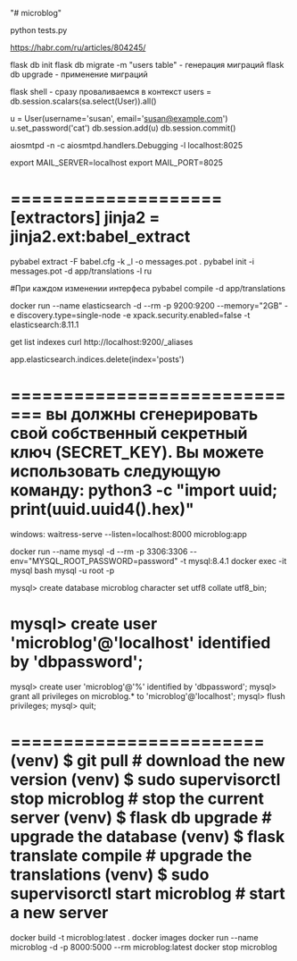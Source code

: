 "# microblog" 

python tests.py

https://habr.com/ru/articles/804245/

flask db init
flask db migrate -m "users table" - генерация миграций
flask db upgrade - применение миграций


flask shell - сразу проваливаемся в контекст
users = db.session.scalars(sa.select(User)).all()

u = User(username='susan', email='susan@example.com')
u.set_password('cat')
db.session.add(u)
db.session.commit()

aiosmtpd -n -c aiosmtpd.handlers.Debugging -l localhost:8025

export MAIL_SERVER=localhost
export MAIL_PORT=8025

====================
[extractors]
jinja2 = jinja2.ext:babel_extract
====================
pybabel extract -F babel.cfg -k _l -o messages.pot .
pybabel init -i messages.pot -d app/translations -l ru

#При каждом изменении интерфеса
pybabel compile -d app/translations

docker run --name elasticsearch -d --rm -p 9200:9200 --memory="2GB" -e discovery.type=single-node -e xpack.security.enabled=false  -t elasticsearch:8.11.1

get list indexes
curl http://localhost:9200/_aliases

app.elasticsearch.indices.delete(index='posts')

=============================
вы должны сгенерировать свой собственный секретный ключ (SECRET_KEY). Вы можете использовать следующую команду:
python3 -c "import uuid; print(uuid.uuid4().hex)"
====================================
windows:
waitress-serve --listen=localhost:8000 microblog:app

docker run --name mysql -d --rm -p 3306:3306 --env="MYSQL_ROOT_PASSWORD=password" -t mysql:8.4.1 
docker exec -it mysql bash
mysql -u root -p

mysql> create database microblog character set utf8 collate utf8_bin;
#   mysql> create user 'microblog'@'localhost' identified by 'dbpassword';
mysql> create user 'microblog'@'%' identified by 'dbpassword';
mysql> grant all privileges on microblog.* to 'microblog'@'localhost';
mysql> flush privileges;
mysql> quit;

========================
(venv) $ git pull                              # download the new version
(venv) $ sudo supervisorctl stop microblog     # stop the current server
(venv) $ flask db upgrade                      # upgrade the database
(venv) $ flask translate compile               # upgrade the translations
(venv) $ sudo supervisorctl start microblog    # start a new server
========================

docker build -t microblog:latest .
docker images
docker run --name microblog -d -p 8000:5000 --rm microblog:latest
docker stop microblog